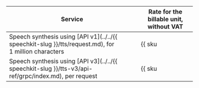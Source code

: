 | Service | Rate for the billable unit, without VAT |
| ----- | ----- |
| Speech synthesis using [API v1](../../{{ speechkit-slug }}/tts/request.md), for 1 million characters | {{ sku|USD|speechkit.tts_gpu.v1|string }} |
| Speech synthesis using [API v3](../../{{ speechkit-slug }}/tts-v3/api-ref/grpc/index.md), per request | {{ sku|USD|speechkit.tts.v3_request.v1|string }} |